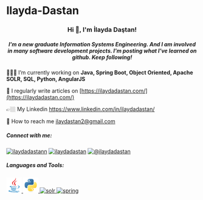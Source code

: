 # Ilayda-Dastan
<h3 align="center">Hi 👋, I'm İlayda Daştan! </h3>
<h5 align="center">I'm a new graduate Information Systems Engineering. And I am involved in many software development projects. I'm posting what I've learned on github. Keep following!</h5>

👩🏼‍💻 I’m currently working on **Java, Spring Boot, Object Oriented, Apache SOLR, SQL, Python, AngularJS**

📝 I regularly write articles on [https://ilaydadastan.com/](https://ilaydadastan.com/)

👉🏼 My Linkedin https://www.linkedin.com/in/ilaydadastan/

📩 How to reach me ilaydastan2@gmail.com

<h5 align="left">Connect with me:</h5>
<p align="left">
<a href="https://twitter.com/ilaydadastann" target="blank"><img align="center" src="https://raw.githubusercontent.com/rahuldkjain/github-profile-readme-generator/master/src/images/icons/Social/twitter.svg" alt="ilaydadastann" height="30" width="40" /></a>
<a href="https://linkedin.com/in/ilaydadastan" target="blank"><img align="center" src="https://raw.githubusercontent.com/rahuldkjain/github-profile-readme-generator/master/src/images/icons/Social/linked-in-alt.svg" alt="ilaydadastan" height="30" width="40" /></a>
<a href="https://medium.com/@ilaydadastan" target="blank"><img align="center" src="https://raw.githubusercontent.com/rahuldkjain/github-profile-readme-generator/master/src/images/icons/Social/medium.svg" alt="@ilaydadastan" height="30" width="40" /></a>
</p>

<h5 align="left">Languages and Tools:</h5>

<p align="left"> <a href="https://www.java.com" target="_blank" rel="noreferrer"> <img src="https://raw.githubusercontent.com/devicons/devicon/master/icons/java/java-original.svg" alt="java" width="40" height="40"/> </a> <a href="https://www.python.org" target="_blank" rel="noreferrer"> <img src="https://raw.githubusercontent.com/devicons/devicon/master/icons/python/python-original.svg" alt="python" width="40" height="40"/> </a> <a href="https://lucene.apache.org/solr/" target="_blank" rel="noreferrer"> <img src="https://www.vectorlogo.zone/logos/apache_solr/apache_solr-icon.svg" alt="solr" width="40" height="40"/> </a> <a href="https://spring.io/" target="_blank" rel="noreferrer"> <img src="https://www.vectorlogo.zone/logos/springio/springio-icon.svg" alt="spring" width="40" height="40"/> </a> </p>



